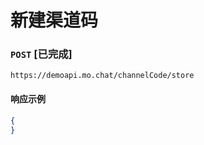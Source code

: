 # 新建渠道码
### `POST`  [已完成]
```
https://demoapi.mo.chat/channelCode/store
```



#### 响应示例

```json
{
}
```